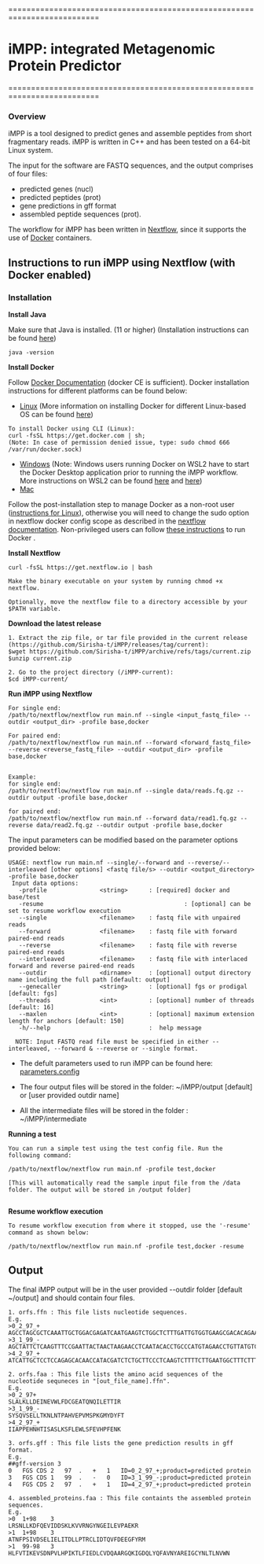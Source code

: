 ==========================================================================

# iMPP: integrated Metagenomic Protein Predictor #

==========================================================================
### Overview ###

iMPP is a tool designed to predict genes and assemble peptides from short fragmentary reads.
iMPP is written in C++ and has been tested on a 64-bit Linux system.

The input for the software are FASTQ sequences, and the output comprises of four files:
* predicted genes (nucl) 
* predicted peptides (prot) 
* gene predictions in gff format
* assembled peptide sequences (prot).

The workflow for iMPP has been written in [Nextflow](https://www.nextflow.io/index.html), since it supports the use of [Docker](https://www.docker.com/) containers. 

## Instructions to run iMPP using Nextflow (with Docker enabled) ##

### Installation ###
__Install Java__

Make sure that Java is installed. (11 or higher) (Installation instructions can be found [here](https://www.oracle.com/java/technologies/downloads/))
```
java -version
```

__Install Docker__

Follow [Docker Documentation](https://docs.docker.com/get-docker/) (docker CE is sufficient). 
Docker installation instructions for different platforms can be found below:
* [Linux](https://docs.docker.com/desktop/install/linux-install/) (More information on installing Docker for different Linux-based OS can be found [here](https://runnable.com/docker/install-docker-on-linux))
```
To install Docker using CLI (Linux):
curl -fsSL https://get.docker.com | sh;
(Note: In case of permission denied issue, type: sudo chmod 666 /var/run/docker.sock)
```
* [Windows](https://docs.docker.com/desktop/install/windows-install/) (Note: Windows users running Docker on WSL2 have to start the Docker Desktop application prior to running the iMPP workflow. More instructions on WSL2 can be found [here](https://docs.docker.com/desktop/windows/wsl/) and [here](https://docs.microsoft.com/en-us/windows/wsl/install))
* [Mac](https://docs.docker.com/desktop/install/mac-install/)

Follow the post-installation step to manage Docker as a non-root user ([instructions for Linux](https://docs.docker.com/engine/install/linux-postinstall/)), otherwise you will need to change the sudo option in nextflow docker config scope as described in the [nextflow documentation](https://www.nextflow.io/docs/latest/config.html#scope-docker). Non-privileged users can follow [these instructions](https://docs.docker.com/engine/security/rootless/) to run Docker .


__Install Nextflow__
```
curl -fsSL https://get.nextflow.io | bash

Make the binary executable on your system by running chmod +x nextflow.

Optionally, move the nextflow file to a directory accessible by your $PATH variable. 
```

__Download the latest release__
```
1. Extract the zip file, or tar file provided in the current release (https://github.com/Sirisha-t/iMPP/releases/tag/current):
$wget https://github.com/Sirisha-t/iMPP/archive/refs/tags/current.zip
$unzip current.zip

2. Go to the project directory (/iMPP-current):
$cd iMPP-current/
```


__Run iMPP using Nextflow__
```
For single end:
/path/to/nextflow/nextflow run main.nf --single <input_fastq_file> --outdir <output_dir> -profile base,docker

For paired end:
/path/to/nextflow/nextflow run main.nf --forward <forward_fastq_file> --reverse <reverse_fastq_file> --outdir <output_dir> -profile base,docker


Example:
for single end: 
/path/to/nextflow/nextflow run main.nf --single data/reads.fq.gz --outdir output -profile base,docker

for paired end:
/path/to/nextflow/nextflow run main.nf --forward data/read1.fq.gz --reverse data/read2.fq.gz --outdir output -profile base,docker

```
The input parameters can be modified based on the parameter options provided below:
```
USAGE: nextflow run main.nf --single/--forward and --reverse/--interleaved [other options] <fastq file/s> --outdir <output_directory> -profile base,docker
 Input data options:
   -profile               <string>      : [required] docker and base/test
   -resume				                          : [optional] can be set to resume workflow execution
   --single               <filename>    : fastq file with unpaired reads
   --forward              <filename>    : fastq file with forward paired-end reads
   --reverse              <filename>    : fastq file with reverse paired-end reads
   --interleaved          <filename>    : fastq file with interlaced forward and reverse paired-end reads
   --outdir               <dirname>     : [optional] output directory name including the full path [default: output]
   --genecaller           <string>      : [optional] fgs or prodigal [default: fgs]
   --threads              <int>         : [optional] number of threads [default: 16]
   --maxlen               <int>         : [optional] maximum extension length for anchors [default: 150]
   -h/--help                            :  help message

  NOTE: Input FASTQ read file must be specified in either --interleaved, --forward & --reverse or --single format.
```
* The defult parameters used to run iMPP can be found here: [parameters.config](https://github.com/Sirisha-t/iMPP/blob/master/params/parameters.txt "parameters.txt")

* The four output files will be stored in the folder: ~/iMPP/output [default] or [user provided outdir name]

* All the intermediate files will be stored in the folder : ~/iMPP/intermediate 


__Running a test__
```
You can run a simple test using the test config file. Run the following command: 

/path/to/nextflow/nextflow run main.nf -profile test,docker
 
[This will automatically read the sample input file from the /data folder. The output will be stored in /output folder]
 
```
__Resume workflow execution__
```
To resume workflow execution from where it stopped, use the '-resume' command as shown below:

/path/to/nextflow/nextflow run main.nf -profile test,docker -resume
```

## Output ##

The final iMPP output will be in the user provided --outdir folder [default ~/output] and should contain four files.
```
1. orfs.ffn : This file lists nucleotide sequences.
E.g.
>0_2_97_+
AGCCTAGCGCTCAAATTGCTGGACGAGATCAATGAAGTCTGGCTCTTTGATTGTGGTGAAGCGACACAGAATCAAATTTTAGAAACGACCATACGT
>3_1_99_-
AGCTATTCTCAAGTTTCCGAATTACTAACTAAGAACCTCAATACACCTGCCCATGTAGAACCTGTTATGTCGCCTAAAGGAATGTATGACTACTTCACT
>4_2_97_+
ATCATTGCTCCTCCAGAGCACAACCATACGATCTCTGCTTCCCTCAAGTCTTTTCTTGAATGGCTTTCTTTCGAGGTGCATCCATTTGAAAACAAA

2. orfs.faa : This file lists the amino acid sequences of the nucleotide sequneces in "[out_file_name].ffn".
E.g.
>0_2_97+
SLALKLLDEINEVWLFDCGEATQNQILETTIR
>3_1_99_-
SYSQVSELLTKNLNTPAHVEPVMSPKGMYDYFT
>4_2_97_+
IIAPPEHNHTISASLKSFLEWLSFEVHPFENK

3. orfs.gff : This file lists the gene prediction results in gff format.
E.g.
##gff-version 3
0	FGS	CDS	2	97	.	+	1	ID=0_2_97_+;product=predicted protein
3	FGS	CDS	1	99	.	-	0	ID=3_1_99_-;product=predicted protein
4	FGS	CDS	2	97	.	+	1	ID=4_2_97_+;product=predicted protein

4. assembled_proteins.faa : This file containts the assembled protein sequences.
E.g.
>0	1+98	3
LRSNLLKDFQEVIDDSKLKVVRNGYNGEILEVPAEKR
>1	1+98	3
ATNFPSIVDSELIELITDLLPTRCLIDTQVFDEEGFYRM
>1	99-98	3
HLFVTIKEVSDNPVLHPIKTLFIEDLCVDQAARGQKIGDQLYQFAVNYAREIGCYNLTLNVWN
```
